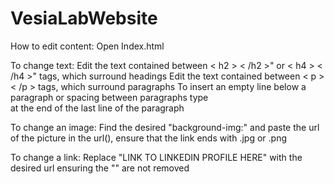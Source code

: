 # VesiaLabWebsite

How to edit content:
Open Index.html

To change text:
Edit the text contained between < h2 > < /h2 >" or < h4 > < /h4 >" tags, which surround headings
Edit the text contained between < p > < /p > tags, which surround paragraphs
To insert an empty line below a paragraph or spacing between paragraphs type <br> at the end of the last line of the paragraph

To change an image:
Find the desired "background-img:" and paste the url of the picture in the url(), ensure that the link ends with .jpg or .png

To change a link:
Replace "LINK TO LINKEDIN PROFILE HERE" with the desired url ensuring the "" are not removed




